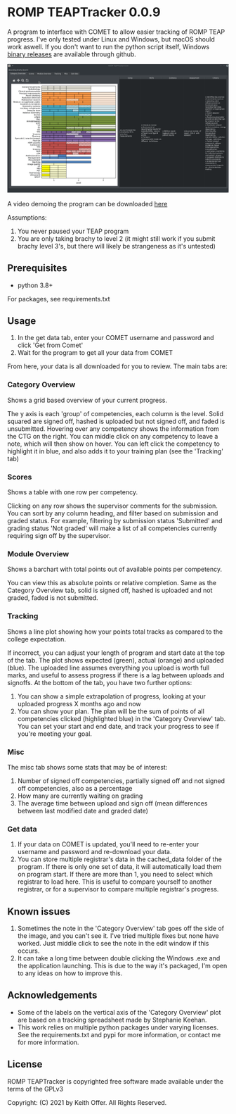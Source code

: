 ROMP TEAPTracker 0.0.9
=================

A program to interface with COMET to allow easier tracking of ROMP TEAP progress. I've only tested under Linux and Windows, but macOS should work aswell. If you don't want to run the python script itself, Windows [binary releases](https://github.com/keithoffer/TeapTracker/releases) are available through github.

![Screenshot showing_program](Screenshots/animated_preview.gif?raw=true)

A video demoing the program can be downloaded [here](https://www.dropbox.com/s/5njo2bqc9hzj5ck/teapTracker.mp4?dl=0)

Assumptions:
1) You never paused your TEAP program
2) You are only taking brachy to level 2 (it might still work if you submit brachy level 3's, but there will likely be strangeness as it's untested)

Prerequisites
-------------
- python 3.8+

For packages, see requirements.txt

Usage
-----

1) In the get data tab, enter your COMET username and password and click 'Get from Comet'
2) Wait for the program to get all your data from COMET

From here, your data is all downloaded for you to review. The main tabs are:

### Category Overview
Shows a grid based overview of your current progress. 

The y axis is each 'group' of competencies, each column is the level. Solid squared are signed off, hashed is uploaded but not signed off, and faded is unsubmitted.
Hovering over any competency shows the information from the CTG on the right.
You can middle click on any competency to leave a note, which will then show on hover.
You can left click the competency to highlight it in blue, and also adds it to your training plan (see the 'Tracking' tab)

### Scores
Shows a table with one row per competency. 

Clicking on any row shows the supervisor comments for the submission. 
You can sort by any column heading, and filter based on submission and graded status. For example, filtering by submission status 'Submitted' and grading status 'Not graded' will make a list of all competencies currently requiring sign off by the supervisor.

### Module Overview
Shows a barchart with total points out of available points per competency. 

You can view this as absolute points or relative completion.
Same as the Category Overview tab, solid is signed off, hashed is uploaded and not graded, faded is not submitted.

### Tracking
Shows a line plot showing how your points total tracks as compared to the college expectation.

If incorrect, you can adjust your length of program and start date at the top of the tab.
The plot shows expected (green), actual (orange) and uploaded (blue). The uploaded line assumes everything you upload is worth full marks, and useful to assess progress if there is a lag between uploads and signoffs.
At the bottom of the tab, you have two further options:
1) You can show a simple extrapolation of progress, looking at your uploaded progress X months ago and now
2) You can show your plan. The plan will be the sum of points of all competencies clicked (highlighted blue) in the 'Category Overview' tab. You can set your start and end date, and track your progress to see if you're meeting your goal.

### Misc

The misc tab shows some stats that may be of interest:

1) Number of signed off competencies, partially signed off and not signed off competencies, also as a percentage
2) How many are currently waiting on grading
3) The average time between upload and sign off (mean differences between last modified date and graded date)

### Get data

1) If your data on COMET is updated, you'll need to re-enter your username and password and re-download your data.
2) You can store multiple registrar's data in the cached_data folder of the program. If there is only one set of data, it will automatically load them on program start. If there are more than 1, you need to select which registrar to load here. This is useful to compare yourself to another registrar, or for a supervisor to compare multiple registrar's progress.

Known issues
------------

1) Sometimes the note in the 'Category Overview' tab goes off the side of the image, and you can't see it. I've tried multiple fixes but none have worked. Just middle click to see the note in the edit window if this occurs.
2) It can take a long time between double clicking the Windows .exe and the application launching. This is due to the way it's packaged, I'm open to any ideas on how to improve this.

Acknowledgements
------------

- Some of the labels on the vertical axis of the 'Category Overview' plot are based on a tracking spreadsheet made by Stephanie Keehan.
- This work relies on multiple python packages under varying licenses. See the requirements.txt and pypi for more information, or contact me for more information.

License
-------

ROMP TEAPTracker is copyrighted free software made available under the terms of the GPLv3

Copyright: (C) 2021 by Keith Offer. All Rights Reserved.